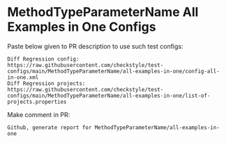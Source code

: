 # MethodTypeParameterName All Examples in One Configs
Paste below given to PR description to use such test configs:
```
Diff Regression config: https://raw.githubusercontent.com/checkstyle/test-configs/main/MethodTypeParameterName/all-examples-in-one/config-all-in-one.xml
Diff Regression projects: https://raw.githubusercontent.com/checkstyle/test-configs/main/MethodTypeParameterName/all-examples-in-one/list-of-projects.properties
```
Make comment in PR:
```
Github, generate report for MethodTypeParameterName/all-examples-in-one
```
